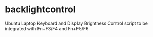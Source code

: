 # backlightcontrol
Ubuntu Laptop Keyboard and Display Brightness Control script to be integrated with Fn+F3/F4 and Fn+F5/F6
